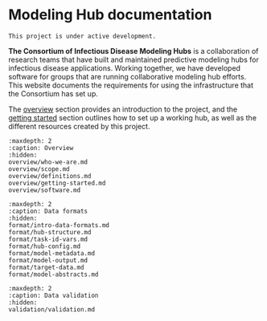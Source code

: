 # Modeling Hub documentation

```{caution}
This project is under active development.
```

**The Consortium of Infectious Disease Modeling Hubs** is a collaboration of research teams that have built and maintained predictive modeling hubs for infectious disease applications. Working together, we have developed software for groups that are running collaborative modeling hub efforts. This website documents the requirements for using the infrastructure that the Consortium has set up.  

The [overview](overview/who-we-are.md) section provides an introduction to the project, and the [getting started](overview/getting-started.md) section outlines how to set up a working hub, as well as the different resources created by this project.  





```{toctree}
:maxdepth: 2
:caption: Overview
:hidden:
overview/who-we-are.md
overview/scope.md
overview/definitions.md
overview/getting-started.md
overview/software.md
```

```{toctree}
:maxdepth: 2
:caption: Data formats
:hidden:
format/intro-data-formats.md
format/hub-structure.md
format/task-id-vars.md
format/hub-config.md
format/model-metadata.md
format/model-output.md
format/target-data.md
format/model-abstracts.md
```

```{toctree}
:maxdepth: 2
:caption: Data validation
:hidden:
validation/validation.md
```

